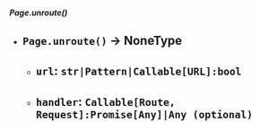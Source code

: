 ##### Page.unroute()
- `Page.unroute()` -> NoneType
	- 
	- `url`: `str|Pattern|Callable[URL]:bool`
		- 
	- `handler`: `Callable[Route, Request]:Promise[Any]|Any (optional)`
		- 
